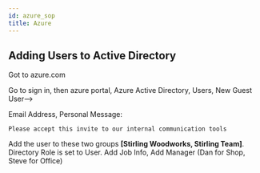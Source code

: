 ```yaml
---
id: azure_sop
title: Azure
---
```


## Adding Users to Active Directory

Got to azure.com

Go to sign in, then azure portal, Azure Active Directory, Users, New Guest User-->

Email Address, Personal Message: 

```
Please accept this invite to our internal communication tools
```

Add the user to these two groups **[Stirling Woodworks, Stirling Team]**. Directory Role is set to User. Add Job Info, Add Manager (Dan for Shop, Steve for Office)